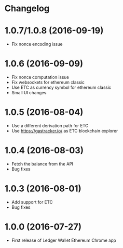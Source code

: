# Changelog
1.0.7/1.0.8 (2016-09-19)
=======================

- Fix nonce encoding issue

1.0.6 (2016-09-09)
==================

- Fix nonce computation issue
- Fix websockets for ethereum classic
- Use ETC as currency symbol for ethereum classic
- Small UI changes

1.0.5 (2016-08-04)
==================

- Use a different derivation path for ETC
- Use https://gastracker.io/ as ETC blockchain explorer

1.0.4 (2016-08-03)
==================

- Fetch the balance from the API
- Bug fixes


1.0.3 (2016-08-01)
==================

- Add support for ETC
- Bug fixes

1.0.0 (2016-07-27)
==================

- First release of Ledger Wallet Ethereum Chrome app